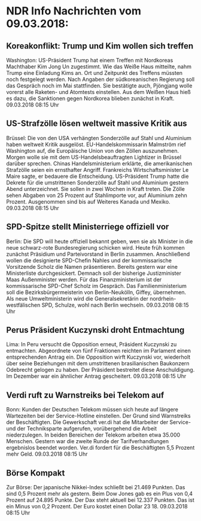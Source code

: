 # NDR Info Nachrichten vom 09.03.2018:


## Koreakonflikt: Trump und Kim wollen sich treffen
Washington:      US-Präsident Trump hat einem Treffen mit Nordkoreas Machthaber Kim Jong Un zugestimmt. Wie das Weiße Haus mitteilte, nahm Trump eine Einladung Kims an. Ort und Zeitpunkt des Treffens müssten noch festgelegt werden. Nach Angaben der südkoreanischen Regierung soll das Gespräch noch im Mai stattfinden. Sie bestätigte auch, Pjöngjang wolle vorerst alle Raketen- und Atomtests einstellen. Aus dem Weißen Haus hieß es dazu, die Sanktionen gegen Nordkorea blieben zunächst in Kraft. 09.03.2018 08:15 Uhr 

## US-Strafzölle lösen weltweit massive Kritik aus
Brüssel:      Die von den USA verhängten Sonderzölle auf Stahl und Aluminium haben weltweit Kritik ausgelöst. EU-Handelskommissarin Malmström rief Washington auf, die Europäische Union von den Zöllen auszunehmen. Morgen wolle sie mit dem US-Handelsbeauftragten Lightizer in Brüssel darüber sprechen. Chinas Handelsministerium erklärte, die amerikanischen Strafzölle seien ein ernsthafter Angriff. Frankreichs Wirtschaftsminister Le Maire sagte, er bedauere die Entscheidung. US-Präsident Trump hatte die Dekrete für die umstrittenen Sonderzölle auf Stahl und Aluminium gestern Abend unterzeichnet. Sie sollen in zwei Wochen in Kraft treten. Die Zölle sehen Abgaben von 25 Prozent auf Stahlimporte vor, auf Aluminium zehn Prozent. Ausgenommen sind bis auf Weiteres Kanada und Mexiko. 09.03.2018 08:15 Uhr 

## SPD-Spitze stellt Ministerriege offiziell vor
Berlin: Die SPD will heute offiziell bekannt geben, wen sie als Minister in die neue schwarz-rote Bundesregierung schicken wird. Heute früh kommen zunächst Präsidium und Parteivorstand in Berlin zusammen. Anschließend wollen die designierte SPD-Chefin Nahles und der kommissarische Vorsitzende Scholz die Namen präsentieren. Bereits gestern war eine Ministerliste durchgesickert. Demnach soll der bisherige Justizminister Maas Außenminister werden. Für das Finanzministerium ist der kommissarische SPD-Chef Scholz im Gespräch. Das Familienministerium soll die Bezirksbürgermeisterin von Berlin-Neukölln, Giffey, übernehmen. Als neue Umweltministerin wird die Generalsekretärin der nordrhein-westfälischen SPD, Schulze, wohl nach Berlin wechseln. 09.03.2018 08:15 Uhr 

## Perus Präsident Kuczynski droht Entmachtung
Lima: In Peru versucht die Opposition erneut, Präsident Kuczynski zu entmachten. Abgeordnete von fünf Fraktionen reichten im Parlament einen entsprechenden Antrag ein. Die Opposition wirft Kuczynski vor, wiederholt über seine Beziehungen mit dem umstrittenen brasilianischen Baukonzern Odebrecht gelogen zu haben. Der Präsident bestreitet diese Anschuldigung. Im Dezember war ein ähnlicher Antrag gescheitert. 09.03.2018 08:15 Uhr 

## Verdi ruft zu Warnstreiks bei Telekom auf
Bonn:	       Kunden der Deutschen Telekom müssen sich heute auf längere Wartezeiten bei der Service-Hotline einstellen. Der Grund sind Warnstreiks der Beschäftigten. Die Gewerkschaft ver.di hat die Mitarbeiter der Service- und der Techniksparte aufgerufen, vorübergehend die Arbeit niederzulegen. In beiden Bereichen der Telekom arbeiten etwa 35.000 Menschen. Gestern war die zweite Runde der Tarifverhandlungen ergebnislos beendet worden. Ver.di fordert für die Beschäftigten 5,5 Prozent mehr Geld. 09.03.2018 08:15 Uhr 

## Börse Kompakt
Zur Börse: Der japanische Nikkei-Index schließt bei 21.469 Punkten. Das sind 0,5 Prozent mehr als gestern. Beim Dow Jones gab es ein Plus von 0,4 Prozent auf 24.895 Punkte. Der Dax steht aktuell bei 12.337 Punkten. Das ist ein Minus von 0,2 Prozent. Der Euro kostet einen Dollar 23 18. 09.03.2018 08:15 Uhr 
